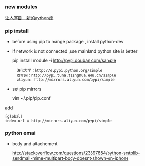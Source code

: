 
### new modules

  [让人耳目一新的python库](http://pyzh.readthedocs.org/en/latest/awesome-python-libraries.html#purl)

### pip install

- before using pip to mange package , install python-dev
- if network is not connected ,use mainland python site is better

  pip install module -i http://pypi.douban.com/sample

  ```
  	清化大学：http://e.pypi.python.org/simple
  	教育网：http://pypi.tuna.tsinghua.edu.cn/simple
	aliyun: http://mirrors.aliyun.com/pypi/simple
  ```

- set pip mirrors

	vim ~/.pip/pip.conf

add 

	[global]
	index-url = http://mirrors.aliyun.com/pypi/simple


### python email 

- body and attachement
	
	http://stackoverflow.com/questions/23397654/python-smtplib-sendmail-mime-multipart-body-doesnt-shown-on-iphone
